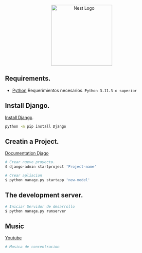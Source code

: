 <p align="center">
  <a href="https://www.djangoproject.com" target="blank"><img src="https://icon-library.com/images/django-icon/django-icon-0.jpg" width="200" alt="Nest Logo" /></a>
</p>

## Requirements.

* [Python](https://www.python.org) Requerimientos necesarios.
```Python 3.11.3 o superior```

## Install Django.
[Install Django](https://docs.djangoproject.com/en/4.2/topics/install/#installing-official-release).

```bash
python -m pip install Django
```

## Creatin a Project.
[Documentation Djago](https://docs.djangoproject.com/en/4.2/intro/tutorial01/)
```bash
# Crear nuevo proyecto.
$ django-admin startproject 'Project-name'

# Crear apliacion
$ python manage.py startapp 'new-model'
```
## The development server.

```bash
# Iniciar Servidor de desarrollo
$ python manage.py runserver
```

## Music
[Youtube](https://music.youtube.com/watch?v=fiBvOKmuWKg&list=RDAMVM4y33h81phKU)
```bash
# Musica de concentracion

```